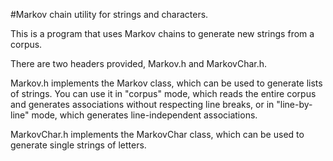 #Markov chain utility for strings and characters.

This is a program that uses Markov chains to generate new strings from a corpus. 

There are two headers provided, Markov.h and MarkovChar.h.

Markov.h implements the Markov class, which can be used to generate lists of strings. 
You can use it in "corpus" mode, which reads the entire corpus and generates associations without respecting line breaks, or in "line-by-line" mode, which generates line-independent associations.

MarkovChar.h implements the MarkovChar class, which can be used to generate single strings of letters.
